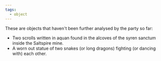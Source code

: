 ```yaml
---
tags:
  - object
---
```

These are objects that haven't been further analysed by the party so far:
- Two scrolls written in aquan found in the alcoves of the syren sanctum inside the Saltspire mine.
- A worn out statue of two snakes (or long dragons) fighting (or dancing with) each other.